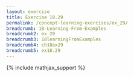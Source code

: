 ```yaml
---
layout: exercise
title: Exercise 18.29
permalink: /concept-learning-exercises/ex_29/
breadcrumb: 18-Learning-From-Examples
breadcrumb2: ex_29
breadcrumb3: 18learningFromExamples
breadcrumb4: ch18ex29
breadcrumb5: ex18.29
---
```


{% include mathjax_support %}

